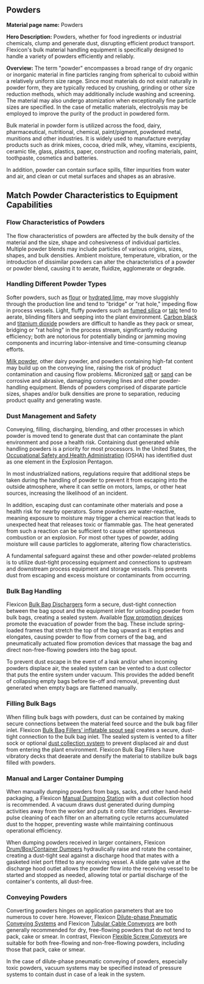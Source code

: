 ## Powders

**Material page name:** Powders

**Hero Description:** Powders, whether for food ingredients or industrial chemicals, clump and generate dust, disrupting efficient product transport. Flexicon's bulk material handling equipment is specifically designed to handle a variety of powders efficiently and reliably.

**Overview:** The term "powder" encompasses a broad range of dry organic or inorganic material in fine particles ranging from spherical to cuboid within a relatively uniform size range. Since most materials do not exist naturally in powder form, they are typically reduced by crushing, grinding or other size reduction methods, which may additionally include washing and screening. The material may also undergo atomization when exceptionally fine particle sizes are specified. In the case of metallic materials, electrolysis may be employed to improve the purity of the product in powdered form.

Bulk material in powder form is utilized across the food, dairy, pharmaceutical, nutritional, chemical, paint/pigment, powdered metal, munitions and other industries. It is widely used to manufacture everyday products such as drink mixes, cocoa, dried milk, whey, vitamins, excipients, ceramic tile, glass, plastics, paper, construction and roofing materials, paint, toothpaste, cosmetics and batteries.

In addition, powder can contain surface spills, filter impurities from water and air, and clean or cut metal surfaces and shapes as an abrasive.

## Match Powder Characteristics to Equipment Capabilities

### Flow Characteristics of Powders

The flow characteristics of powders are affected by the bulk density of the material and the size, shape and cohesiveness of individual particles. Multiple powder blends may include particles of various origins, sizes, shapes, and bulk densities. Ambient moisture, temperature, vibration, or the introduction of dissimilar powders can alter the characteristics of a powder or powder blend, causing it to aerate, fluidize, agglomerate or degrade.

### Handling Different Powder Types

Softer powders, such as [flour](https://www.flexicon.com/Materials-Handled/Flour.html) or [hydrated lime](https://www.flexicon.com/Materials-Handled/Hydrated-Lime.html), may move sluggishly through the production line and tend to "bridge" or "rat hole," impeding flow in process vessels. Light, fluffy powders such as [fumed silica](https://www.flexicon.com/Materials-Handled/Fumed-Silica.html) or [talc](https://www.flexicon.com/Materials-Handled/Talc.html) tend to aerate, blinding filters and seeping into the plant environment. [Carbon black](https://www.flexicon.com/Materials-Handled/Carbon-Black.html) and [titanium dioxide](https://www.flexicon.com/Materials-Handled/Titanium-Dioxide.html) powders are difficult to handle as they pack or smear, bridging or "rat holing" in the process stream, significantly reducing efficiency; both are notorious for potentially binding or jamming moving components and incurring labor-intensive and time-consuming cleanup efforts.

[Milk powder](https://www.flexicon.com/Materials-Handled/Milk-Powder.html), other dairy powder, and powders containing high-fat content may build up on the conveying line, raising the risk of product contamination and causing flow problems. Micronized [salt](https://www.flexicon.com/Materials-Handled/Salt.html) or [sand](https://www.flexicon.com/Materials-Handled/Silica-Sand.html) can be corrosive and abrasive, damaging conveying lines and other powder-handling equipment. Blends of powders comprised of disparate particle sizes, shapes and/or bulk densities are prone to separation, reducing product quality and generating waste.

### Dust Management and Safety

Conveying, filling, discharging, blending, and other processes in which powder is moved tend to generate dust that can contaminate the plant environment and pose a health risk. Containing dust generated while handling powders is a priority for most processors. In the United States, the [Occupational Safety and Health Administration](https://www.osha.gov/shib) (OSHA) has identified dust as one element in the Explosion Pentagon.

In most industrialized nations, regulations require that additional steps be taken during the handling of powder to prevent it from escaping into the outside atmosphere, where it can settle on motors, lamps, or other heat sources, increasing the likelihood of an incident.

In addition, escaping dust can contaminate other materials and pose a health risk for nearby operators. Some powders are water-reactive, meaning exposure to moisture may trigger a chemical reaction that leads to unexpected heat that releases toxic or flammable gas. The heat generated from such a reaction can be sufficient to cause either spontaneous combustion or an explosion. For most other types of powder, adding moisture will cause particles to agglomerate, altering flow characteristics.

A fundamental safeguard against these and other powder-related problems is to utilize dust-tight processing equipment and connections to upstream and downstream process equipment and storage vessels. This prevents dust from escaping and excess moisture or contaminants from occurring.

### Bulk Bag Handling

Flexicon [Bulk Bag Dischargers](https://www.flexicon.com/Bulk-Handling-Equipment-and-Systems/Bulk-Bag-Dischargers/) form a secure, dust-tight connection between the bag spout and the equipment inlet for unloading powder from bulk bags, creating a sealed system. Available [flow promotion devices](https://www.flexicon.com/Bulk-Handling-Equipment-and-Systems/Bulk-Bag-Dischargers/Options.html) promote the evacuation of powder from the bag. These include spring-loaded frames that stretch the top of the bag upward as it empties and elongates, causing powder to flow from corners of the bag, and pneumatically actuated flow promotion devices that massage the bag and direct non-free-flowing powders into the bag spout.

To prevent dust escape in the event of a leak and/or when incoming powders displace air, the sealed system can be vented to a dust collector that puts the entire system under vacuum. This provides the added benefit of collapsing empty bags before tie-off and removal, preventing dust generated when empty bags are flattened manually.

### Filling Bulk Bags

When filling bulk bags with powders, dust can be contained by making secure connections between the material feed source and the bulk bag filler inlet. Flexicon [Bulk Bag Fillers' inflatable spout seal](https://www.flexicon.com/Bulk-Handling-Equipment-and-Systems/Bulk-Bag-Fillers/) creates a secure, dust-tight connection to the bulk bag inlet. The sealed system is vented to a filter sock or optional [dust collection system](https://www.flexicon.com/Bulk-Handling-Equipment-and-Systems/Bulk-Bag-Dischargers/Cleanliness.html) to prevent displaced air and dust from entering the plant environment. Flexicon Bulk Bag Fillers have vibratory decks that deaerate and densify the material to stabilize bulk bags filled with powders.

### Manual and Larger Container Dumping

When manually dumping powders from bags, sacks, and other hand-held packaging, a Flexicon [Manual Dumping Station](https://www.flexicon.com/Bulk-Handling-Equipment-and-Systems/Bag-Dump-Stations/) with a dust collection hood is recommended. A vacuum draws dust generated during dumping activities away from the worker and puts it onto filter cartridges. Reverse-pulse cleaning of each filter on an alternating cycle returns accumulated dust to the hopper, preventing waste while maintaining continuous operational efficiency.

When dumping powders received in larger containers, Flexicon [Drum/Box/Container Dumpers](https://www.flexicon.com/Bulk-Handling-Equipment-and-Systems/Drum-Box-Container-Dumpers/) hydraulically raise and rotate the container, creating a dust-tight seal against a discharge hood that mates with a gasketed inlet port fitted to any receiving vessel. A slide gate valve at the discharge hood outlet allows the powder flow into the receiving vessel to be started and stopped as needed, allowing total or partial discharge of the container's contents, all dust-free.

### Conveying Powders

Converting powders hinges on application parameters that are too numerous to cover here. However, Flexicon [Dilute-phase Pneumatic Conveying Systems](https://www.flexicon.com/Bulk-Handling-Equipment-and-Systems/Pneumatic-Conveyors/) and Flexicon [Tubular Cable Conveyors](https://www.flexicon.com/Bulk-Handling-Equipment-and-Systems/Tubular-Cable-Conveyors/) are both generally recommended for dry, free-flowing powders that do not tend to pack, cake or smear. In contrast, Flexicon [Flexible Screw Conveyors](https://www.flexicon.com/Bulk-Handling-Equipment-and-Systems/Flexible-Screw-Conveyors/) are suitable for both free-flowing and non-free-flowing powders, including those that pack, cake or smear.

In the case of dilute-phase pneumatic conveying of powders, especially toxic powders, vacuum systems may be specified instead of pressure systems to contain dust in case of a leak in the system.
